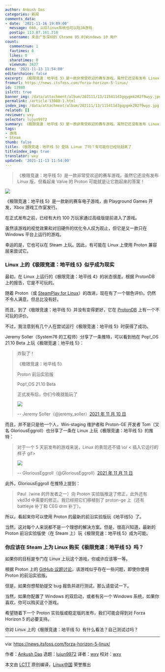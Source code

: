 ```yaml
---
author: Ankush Das
categories: 新闻
comments_data:
- date: '2021-11-16 19:09:00'
  message: 666, 以后linux系统也可以玩3A游戏
  postip: 113.87.161.218
  username: 来自广东深圳的 Chrome 95.0|Windows 10 用户
count:
  commentnum: 1
  favtimes: 0
  likes: 0
  sharetimes: 0
  viewnum: 3637
date: '2021-11-13 11:54:00'
editorchoice: false
excerpt: 《极限竞速：地平线 5》是一款非常受欢迎的赛车游戏。虽然它还没有发布 Linux 版，但看起来 Valve 的 Proton 可能就是让它跑起来的答案！
fromurl: https://news.itsfoss.com/forza-horizon-5-linux/
id: 13980
islctt: true
banner_img: /data/attachment/album/202111/13/115411d3gqygmk202f9wyy.jpg
permalink: /article-13980-1.html
index_img: /data/attachment/album/202111/13/115411d3gqygmk202f9wyy.jpg.thumb.jpg
related: []
reviewer: wxy
selector: lujun9972
summary: 《极限竞速：地平线 5》是一款非常受欢迎的赛车游戏。虽然它还没有发布 Linux 版，但看起来 Valve 的 Proton 可能就是让它跑起来的答案！
tags:
- 游戏
- Steam
thumb: false
title: 《极限竞速：地平线 5》登陆 Linux 了吗？有可能你已经玩起来了
titleindex_img: true
translator: wxy
updated: '2021-11-13 11:54:00'
---
```



> 
> 《极限竞速：地平线 5》是一款非常受欢迎的赛车游戏。虽然它还没有发布 Linux 版，但看起来 Valve 的 Proton 可能就是让它跑起来的答案！
> 
> 
> 


![](/data/attachment/album/202111/13/115411d3gqygmk202f9wyy.jpg)


《极限竞速：地平线 5》是一款新的赛车电子游戏，由 Playground Games 开发，Xbox 游戏工作室发行。


在正式发布之前，已经有大约 100 万玩家通过高级版提前进入了游戏。


虽然该游戏的视觉效果和对旧硬件的优化令人叹为观止，但它是又一款只在 Windows 平台上运行的游戏。


幸运的是，它也可以在 Steam 上玩。因此，有可能在 Linux 上使用 Proton 兼容层来尝试它。


### Linux 上的《极限竞速：地平线 5》似乎成为现实


最初，在 Linux 上运行的《极限竞速：地平线 4》的状态很差。根据 ProtonDB 上的报告，它是不可玩的。


随着 Proton（或 [SteamPlay for Linux](https://itsfoss.com/steam-play/)）的改进，现在有了一个银色评价。仍然不令人满意，但总比没有好。


而且，到了《极限竞速：地平线 5》并没有变得更好，它在 [ProtonDB](https://www.protondb.com/app/1551360) 上有一个不可玩的评价。


不过，我注意到有几个人在尝试运行《极限竞速：地平线 5》时获得了成功。


Jeremy Soller（System76 的工程师）分享了一条推特，可以看到他在 Pop!\_OS 21.10 Beta 上玩《极限竞速：地平线 5》：



> 
> 炸裂了！
> 
> 
> 《极限竞速：地平线 5》
> 
> 
> Proton 前沿实验版
> 
> 
> Pop!\_OS 21.10 Beta
> 
> 
> 正式发布后，你们今晚就能玩了
> 
> 
> ![](/data/attachment/album/202111/13/115447spm01um079t1j6dg.jpg)
> 
> 
> -- Jeremy Soller（@jeremy\_soller）[2021 年 11 月 10 日](https://twitter.com/jeremy_soller/status/1458568707798536200?ref_src=twsrc%5Etfw)
> 
> 
> 


而且，并不是只是他一个人，Win-staging 维护者和 Proton-GE 开发者 Tom（又名 GloriousEggroll）也分享了一条在 Linux 上玩《极限竞速：地平线 5》的推特：



> 
> 对于一个 5 天前发布的游戏来说，Linux 的表现还不错 \o/ < 插入它运行的样子 gif>
> 
> 
> ![](/data/attachment/album/202111/13/115454xojhllgyy30j4hhp.jpg)
> 
> 
> -- GloriousEggroll（@GloriousEggroll）[2021 年 11 月 11 日](https://twitter.com/GloriousEggroll/status/1458590821075361794?ref_src=twsrc%5Etfw)
> 
> 
> 


此外，GloriousEggroll 在推特上提到：



> 
> Paul（wine 的开发者之一）向 Proton 实验版推送了修正，此外还有 vkd3d 中需要的修正。我已经把它们移植到了 proton-ge 上（还有 battleye 补丁和 CEG drm 补丁）。
> 
> 
> 


所以，看起来你可以使用 Proton 的最新的前沿实验版玩《地平线5》了。


当然，这对每个人来说都不是一个理想的解决方案。但是，很高兴知道，最新的 Proton 前沿实验版使（在 Steam 上）玩《极限竞速：地平线 5》成为可能。


### 你应该在 Steam 上为 Linux 购买《极限竞速：地平线 5》吗？


如果你的目标是专门在 Linux 上玩这个游戏，你或许应该等一等。


根据 Proton 上的 [GitHub 议题讨论](https://github.com/ValveSoftware/Proton/issues/5285)，该游戏似乎存在一些问题，即使你使用 Proton 的前沿实验版。


但是，如果你想帮助提交 bug 报告并进行测试，那么请尝试一下。


当然，如果你配置了 Windows 的双启动，或者有另一个 Windows 系统，如果你喜欢，你可以购买这个游戏。


希望随着下一个 Proton 实验版或稳定版的发布，我们可能会得到对 Forza Horizon 5 的必要支持。


你对 Linux 上的《极限竞速：地平线 5》有什么看法？自己测试过吗？




---


via: <https://news.itsfoss.com/forza-horizon-5-linux/>


作者：[Ankush Das](https://news.itsfoss.com/author/ankush/) 选题：[lujun9972](https://github.com/lujun9972) 译者：[wxy](https://github.com/wxy) 校对：[wxy](https://github.com/wxy)


本文由 [LCTT](https://github.com/LCTT/TranslateProject) 原创编译，[Linux中国](https://linux.cn/) 荣誉推出